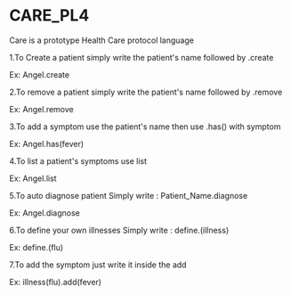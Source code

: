 # CARE_PL4

Care is a prototype Health Care protocol language

1.To Create a patient simply write the patient's name
followed by .create

Ex: 
Angel.create

2.To remove a patient simply write the patient's name
followed by .remove

Ex:
Angel.remove

3.To add a symptom use the patient's name
then use .has() with symptom

Ex:
Angel.has(fever)

4.To list a patient's symptoms use list

Ex:
Angel.list

5.To auto diagnose patient
    Simply write : Patient_Name.diagnose

Ex:
Angel.diagnose

6.To define your own illnesses
    Simply write : define.(illness)
    
Ex:
define.(flu)

7.To add the symptom just write it inside the add

Ex:
illness(flu).add(fever)


